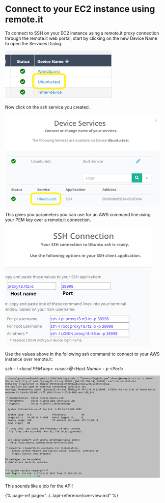 # Connect to your EC2 instance using remote.it

To connect to SSH on your EC2 instance using a remote.it proxy connection through the remote.it web portal, start by clicking on the new Device Name to open the Services Dialog.

![](../../.gitbook/assets/image%20%286%29.png)

Now click on the ssh service you created.

![](../../.gitbook/assets/image%20%28108%29.png)

This gives you parameters you can use for an AWS command line using your PEM key over a remote.it connection.

![](../../.gitbook/assets/image%20%2879%29.png)

Use the values above in the following ssh command to connect to your AWS instance over remote.it:

_ssh - i &lt;local PEM key&gt; &lt;user&gt;@&lt;Host Name&gt; - p &lt;Port&gt;_

![](../../.gitbook/assets/image%20%28157%29.png)

This sounds like a job for the API!

{% page-ref page="../../api-reference/overview.md" %}

